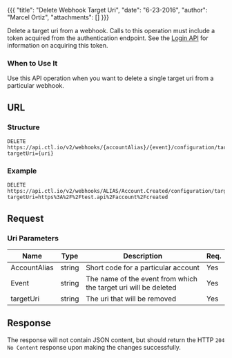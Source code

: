 {{{
  "title": "Delete Webhook Target Uri",
  "date": "6-23-2016",
  "author": "Marcel Ortiz",
  "attachments": []
}}}

Delete a target uri from a webhook. Calls to this operation must include a token acquired from the authentication endpoint. See the [Login API](../Authentication/login.md) for information on acquiring this token.

### When to Use It

Use this API operation when you want to delete a single target uri from a particular webhook.

## URL

### Structure
    DELETE https://api.ctl.io/v2/webhooks/{accountAlias}/{event}/configuration/targetUris?targetUri={uri}

### Example  
    DELETE https://api.ctl.io/v2/webhooks/ALIAS/Account.Created/configuration/targetUris?targetUri=https%3A%2F%2Ftest.api%2Faccount%2Fcreated

## Request

### Uri Parameters

| Name | Type | Description | Req. |
| --- | --- | --- | --- |
| AccountAlias | string | Short code for a particular account | Yes |
| Event | string | The name of the event from which the target uri will be deleted | Yes |
| targetUri | string | The uri that will be removed | Yes |

## Response

The response will not contain JSON content, but should return the HTTP `204 No Content` response upon making the changes successfully.

